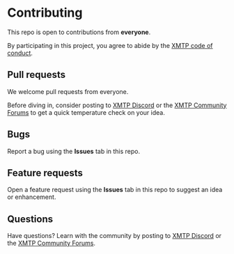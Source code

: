 # Contributing

This repo is open to contributions from **everyone**.

By participating in this project, you agree to abide by the [XMTP code of conduct](https://xmtp.org/community/code-of-conduct).

## Pull requests

We welcome pull requests from everyone. 

Before diving in, consider posting to [XMTP Discord](https://discord.gg/xmtp) or the [XMTP Community Forums]([https://github.com/orgs/xmtp/discussions](https://community.xmtp.org/)) to get a quick temperature check on your idea.

## Bugs

Report a bug using the **Issues** tab in this repo.

## Feature requests

Open a feature request using the **Issues** tab in this repo to suggest an idea or enhancement.

## Questions

Have questions? Learn with the community by posting to [XMTP Discord](https://discord.gg/xmtp) or the [XMTP Community Forums](https://github.com/orgs/xmtp/discussions).
